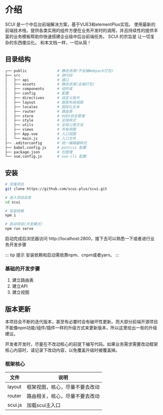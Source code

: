 # 介绍

SCUI 是一个中后台前端解决方案，基于VUE3和elementPlus实现。
使用最新的前端技术栈，提供各类实用的组件方便在业务开发时的调用，并且持续性的提供丰富的业务模板帮助你快速搭建企业级中后台前端任务。
SCUI 的宗旨是 让一切复杂的东西傻瓜化。
和本文档一样，一切从简！

## 目录结构
``` sh
┌── public				# 静态资源(不会被Webpack打包)
├── src					# 源代码
│	├── api				# 接口
│	├── assets			# 静态资源(会被打包)
│	├── components		# 组件库
│	├── config			# 配置
│	├── directives		# 自定义指令
│	├── layout			# 框架布局视图
│	├── locales			# 国际化文本
│	├── router			# 路由表
│	├── store			# VUEX状态管理
│	├── style			# 全局样式
│	├── utils			# 全局公用方法
│	├── views			# 所有视图
│	├── App.vue			# 入口视图
│	└── main.js			# 入口文件
├── .editorconfig		# 统一编辑器样式
├── babel.config.js		# postcss 配置
├── package.json		# 包管理
└── vue.config.js		# vue-cli 配置
```

## 安装
``` sh
# 克隆项目
git clone https://github.com/scui-plus/scui.git

# 进入项目目录
cd scui

# 安装依赖
npm i

# 启动项目(开发模式)
npm run serve
```

启动完成后浏览器访问 http://localhost:2800，接下去可以熟悉一下或者进行业务开发步骤

::: tip 提示
安装依赖和启动需依靠npm、cnpm或者yarn。
:::

### 基础的开发步骤
1. 建立路由表
2. 建立API
3. 建立视图

## 版本更新
本项目会不断的迭代版本，甚至有必要时会有破坏性更新。而大部分前端开源项目不能像npm功能/组件/插件一样的升级方式来更新版本，所以这里给出一些的升级建议。

开发者开发时，尽量在不改动核心的前提下编写代码。如果业务需求需要改动框架核心内容时，请记录下改动内容，以免覆盖升级时被覆盖掉。

### 框架核心

|文件		|说明			|
|--			|--				|
|layout		|框架视图，核心，尽量不要去改动	|
|router		|路由相关，核心，尽量不要去改动	|
|scui.js	|加载scui主入口	|
